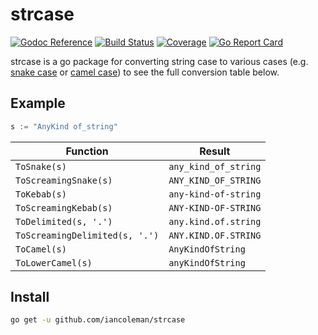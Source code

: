 # strcase
[![Godoc Reference](https://godoc.org/github.com/iancoleman/strcase?status.svg)](http://godoc.org/github.com/iancoleman/strcase)
[![Build Status](https://travis-ci.org/iancoleman/strcase.svg)](https://travis-ci.org/iancoleman/strcase)
[![Coverage](http://gocover.io/_badge/github.com/iancoleman/strcase?0)](http://gocover.io/github.com/iancoleman/strcase)
[![Go Report Card](https://goreportcard.com/badge/github.com/iancoleman/strcase)](https://goreportcard.com/report/github.com/iancoleman/strcase)

strcase is a go package for converting string case to various cases (e.g. [snake case](https://en.wikipedia.org/wiki/Snake_case) or [camel case](https://en.wikipedia.org/wiki/CamelCase)) to see the full conversion table below.

## Example

```go
s := "AnyKind of_string"
```

| Function                          | Result               |
|-----------------------------------|----------------------|
| `ToSnake(s)`                      | `any_kind_of_string` |
| `ToScreamingSnake(s)`             | `ANY_KIND_OF_STRING` |
| `ToKebab(s)`                      | `any-kind-of-string` |
| `ToScreamingKebab(s)`             | `ANY-KIND-OF-STRING` |
| `ToDelimited(s, '.')`             | `any.kind.of.string` |
| `ToScreamingDelimited(s, '.')`    | `ANY.KIND.OF.STRING` |
| `ToCamel(s)`                      | `AnyKindOfString`    |
| `ToLowerCamel(s)`                 | `anyKindOfString`    |


## Install

```bash
go get -u github.com/iancoleman/strcase
```
